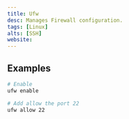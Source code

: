 ```yaml
---
title: Ufw
desc: Manages Firewall configuration.
tags: [Linux]
alts: [SSH]
website:
---
```


## Examples

```sh
# Enable
ufw enable

# Add allow the port 22
ufw allow 22
```